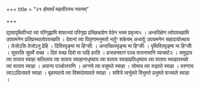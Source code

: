 +++
title = "२१ होमार्थं महावीरस्य नयनम्"

+++

द्यावापृथिवीभ्यां त्वा परिगृह्णामि शफाभ्यां परिगृह्य प्रच्छिन्नाग्रेण वेदेन भस्म प्रमृज्य१ । अन्तरिक्षेण त्वोपयच्छामि उपयमनेन प्रतिप्रस्थातोपयच्छति । देवानां त्वा पितृणामनुमतो भर्तुꣳ शकेयम् अध्वर्युः उपयमनेन सहादायोत्थाय । तेजोऽसि तेजोऽनु प्रेहि । दिविस्पृङ्मा मा हिꣳसीः । अन्तरिक्षस्पृङ्मा मा हिꣳसीः । पृथिविस्पृङ्मा मा हिꣳसीः । सुवरसि सुवर्मे यच्छ । दिवं यच्छ दिवो मा पाहि हरति । व्रजन्ननवानं पञ्च वातनामानि व्याचष्टे२ । समुद्राय त्वा वाताय स्वाहा सलिलाय त्वा वाताय स्वाहानाधृष्याय त्वा वाताय स्वाहाप्रतिधृष्याय त्वा वाताय स्वाहावस्यवे त्वा वाताय स्वाहा । अपान्य पञ्चोत्तराणि । अग्नये त्वा वसुमते स्वाहा । सोमाय त्वा रुद्रवते स्वाहा । वरुणाय त्वाऽऽदित्यवते स्वाहा । बृहस्पतये त्वा विश्वदेव्यावते स्वाहा । सवित्रे त्वर्भुमते विभुमते प्रभुमते वाजवते स्वाहा ।
